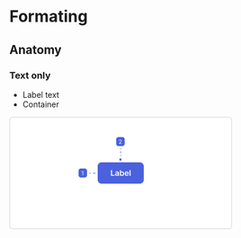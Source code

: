 # Formating

## Anatomy

### Text only

- Label text
- Container

![Pixel Docs Block.png](/__pixel-docs__/Pixel%20Docs%20Block.png)
